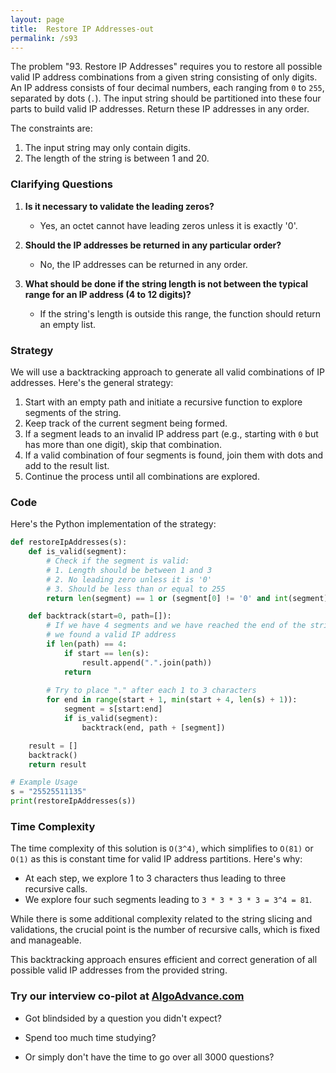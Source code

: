 ```yaml
---
layout: page
title:  Restore IP Addresses-out
permalink: /s93
---
```


The problem "93. Restore IP Addresses" requires you to restore all possible valid IP address combinations from a given string consisting of only digits. An IP address consists of four decimal numbers, each ranging from `0` to `255`, separated by dots (`.`). The input string should be partitioned into these four parts to build valid IP addresses. Return these IP addresses in any order.

The constraints are:
1. The input string may only contain digits.
2. The length of the string is between 1 and 20.

### Clarifying Questions

1. **Is it necessary to validate the leading zeros?**
   - Yes, an octet cannot have leading zeros unless it is exactly '0'.

2. **Should the IP addresses be returned in any particular order?**
   - No, the IP addresses can be returned in any order.

3. **What should be done if the string length is not between the typical range for an IP address (4 to 12 digits)?**
   - If the string's length is outside this range, the function should return an empty list.

### Strategy

We will use a backtracking approach to generate all valid combinations of IP addresses. Here's the general strategy:
1. Start with an empty path and initiate a recursive function to explore segments of the string.
2. Keep track of the current segment being formed.
3. If a segment leads to an invalid IP address part (e.g., starting with `0` but has more than one digit), skip that combination.
4. If a valid combination of four segments is found, join them with dots and add to the result list.
5. Continue the process until all combinations are explored.

### Code

Here's the Python implementation of the strategy:

```python
def restoreIpAddresses(s):
    def is_valid(segment):
        # Check if the segment is valid:
        # 1. Length should be between 1 and 3
        # 2. No leading zero unless it is '0'
        # 3. Should be less than or equal to 255
        return len(segment) == 1 or (segment[0] != '0' and int(segment) <= 255)

    def backtrack(start=0, path=[]):
        # If we have 4 segments and we have reached the end of the string,
        # we found a valid IP address
        if len(path) == 4:
            if start == len(s):
                result.append(".".join(path))
            return
        
        # Try to place "." after each 1 to 3 characters
        for end in range(start + 1, min(start + 4, len(s) + 1)):
            segment = s[start:end]
            if is_valid(segment):
                backtrack(end, path + [segment])

    result = []
    backtrack()
    return result

# Example Usage
s = "25525511135"
print(restoreIpAddresses(s))
```

### Time Complexity

The time complexity of this solution is `O(3^4)`, which simplifies to `O(81)` or `O(1)` as this is constant time for valid IP address partitions. Here's why:
- At each step, we explore 1 to 3 characters thus leading to three recursive calls.
- We explore four such segments leading to `3 * 3 * 3 * 3 = 3^4 = 81`.

While there is some additional complexity related to the string slicing and validations, the crucial point is the number of recursive calls, which is fixed and manageable.

This backtracking approach ensures efficient and correct generation of all possible valid IP addresses from the provided string.


### Try our interview co-pilot at [AlgoAdvance.com](https://algoAdvance.com)

- Got blindsided by a question you didn't expect?

- Spend too much time studying?

- Or simply don't have the time to go over all 3000 questions?


